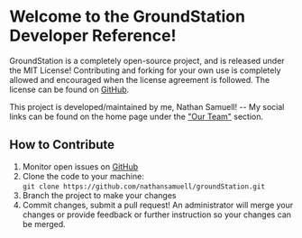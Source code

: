 # Welcome to the GroundStation Developer Reference!

GroundStation is a completely open-source project, and is released under the MIT License! Contributing and forking for your own use is completely allowed and encouraged when the license agreement is followed. The license can be found on [GitHub](https://www.github.com/nathansamuell/groundStation).

This project is developed/maintained by me, Nathan Samuell! -- My social links can be found on the home page under the ["Our Team"](../#our-team) section.


## How to Contribute
1. Monitor open issues on [GitHub](https://github.com/nathansamuell/groundStation/issues/)
2. Clone the code to your machine:  
 ```git clone https://github.com/nathansamuell/groundStation.git```
3. Branch the project to make your changes
4. Commit changes, submit a pull request! An administrator will merge your changes or provide feedback or further instruction so your changes can be merged.

